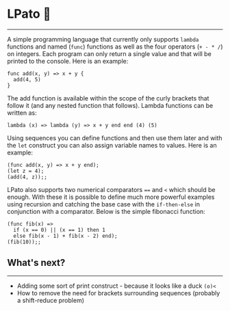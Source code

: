 # LPato 🦆
-----------

A simple programming language that currently only supports `lambda` functions and named (`func`) functions as well as the four operators (`+ - * /`) on integers. Each program can only return a single value and that will be printed to the console. Here is an example: 

```
func add(x, y) => x + y {
  add(4, 5)
}	
```

The add function is available within the scope of the curly brackets that follow it (and any nested function that follows). Lambda functions can be written as: 

```
lambda (x) => lambda (y) => x + y end end (4) (5) 
```

Using sequences you can define functions and then use them later and with the `let` construct you can also assign variable names to values. Here is an example:

```
(func add(x, y) => x + y end);
(let z = 4);
(add(4, z));;
```

LPato also supports two numerical comparators `==` and `<` which should be enough. With these it is possible to define much more powerful examples using recursion and catching the base case with the `if-then-else` in conjunction with a comparator. Below is the simple fibonacci function:

```
(func fib(x) => 
  if (x == 0) || (x == 1) then 1
  else fib(x - 1) + fib(x - 2) end);
(fib(10));;
```

## What's next?
----------------

- Adding some sort of print construct - because it looks like a duck `(o)<`
- How to remove the need for brackets surrounding sequences (probably a shift-reduce problem)
